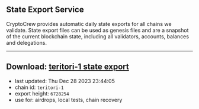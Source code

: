 ## State Export Service
CryptoCrew provides automatic daily state exports for all chains we validate. State export files can be used as genesis files and are a snapshot of the current blockchain state, including all validators, accounts, balances and delegations.

---
**Download: [teritori-1 state export](https://dl.ccvalidators.com/SERVICE/teritori/teritori-1_export_6728254.json)**
---

- last updated: Thu Dec 28 2023 23:44:05
- chain id: `teritori-1`
- export height: `6728254`
- use for: airdrops, local tests, chain recovery
